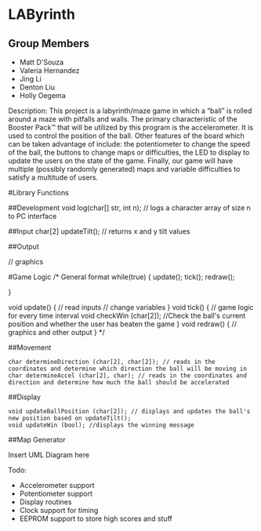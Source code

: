 ﻿# LAByrinth

## Group Members
* Matt D'Souza
* Valeria Hernandez
* Jing Li
* Denton Liu
* Holly Oegema

Description: 
This project is a labyrinth/maze game in which a “ball” is rolled around a maze with pitfalls and walls. The primary characteristic of the Booster Pack™ that will be utilized by this program is the accelerometer. It is used to control the position of the ball. Other features of the board which can be taken advantage of include: the potentiometer to change the speed of the ball, the buttons to change maps or difficulties, the LED to display to update the users on the state of the game. Finally, our game will have multiple (possibly randomly generated) maps and variable difficulties to satisfy a multitude of users.

#Library Functions 

##Development
void log(char[] str, int n); // logs a character array of size n to PC interface


##Input
char[2] updateTilt(); // returns x and y tilt values


##Output

// graphics


#Game Logic
/* General format
while(true) {
  update();
  tick();
  redraw();
  
  
}

void update() {
// read inputs
// change variables
}
void tick() {
// game logic for every time interval
  void checkWin (char[2]); //Check the ball's current position and whether the user has beaten the game
}
void redraw() {
// graphics and other output
}
*/

##Movement
```
char determineDirection (char[2], char[2]); // reads in the coordinates and determine which direction the ball will be moving in
char determineAccel (char[2], char); // reads in the coordinates and direction and determine how much the ball should be accelerated

```

##Display
```
void updateBallPosition (char[2]); // displays and updates the ball's new position based on updateTilt();
void updateWin (bool); //displays the winning message

```


##Map Generator



Insert UML Diagram here

Todo:
* Accelerometer support
* Potentiometer support
* Display routines
* Clock support for timing
* EEPROM support to store high scores and stuff

